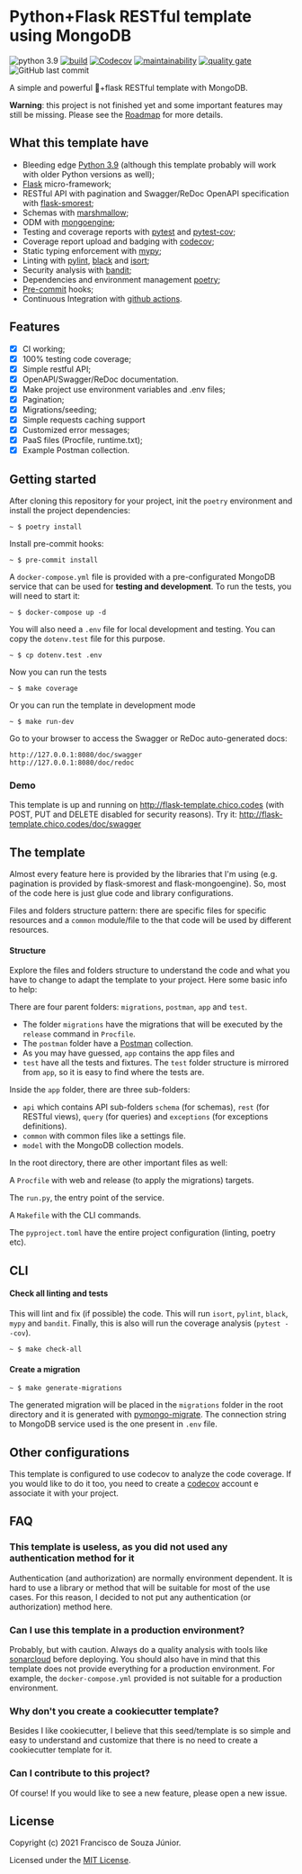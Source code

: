 # Python+Flask RESTful template using MongoDB
![python 3.9](https://img.shields.io/badge/python-3.9-blue)
[![build](https://img.shields.io/github/workflow/status/fsjunior/python-flask-restful-mongodb-template/build)](https://github.com/fsjunior/python-flask-restful-mongodb-template/actions?query=workflow%3Abuild)
[![Codecov](https://img.shields.io/codecov/c/gh/fsjunior/python-flask-restful-mongodb-template)](https://codecov.io/gh/fsjunior/python-flask-restful-mongodb-template)
[![maintainability](https://img.shields.io/codeclimate/maintainability/fsjunior/python-flask-restful-mongodb-template)](https://codeclimate.com/github/fsjunior/python-flask-restful-mongodb-template)
[![quality gate](https://img.shields.io/sonar/quality_gate/fsjunior_python-flask-restful-mongodb-template?server=https%3A%2F%2Fsonarcloud.io)](https://sonarcloud.io/dashboard?id=fsjunior_python-flask-restful-mongodb-template)
![GitHub last commit](https://img.shields.io/github/last-commit/fsjunior/python-flask-restful-mongodb-template)

A simple and powerful 🐍+flask RESTful template with MongoDB.

**Warning**: this project is not finished yet and some important features may still be
missing. Please see the [Roadmap](#roadmap) for more details.

## What this template have

- Bleeding edge [Python 3.9](https://docs.python.org/3.9/whatsnew/3.9.html) (although 
this template probably will work with older Python versions as well);
- [Flask](flask.palletsprojects.com) micro-framework;
- RESTful API with pagination and Swagger/ReDoc OpenAPI specification with [flask-smorest](https://flask-smorest.readthedocs.io/en/latest/);
- Schemas with [marshmallow](https://marshmallow.readthedocs.io/en/stable/);
- ODM with [mongoengine](http://mongoengine.org/);
- Testing and coverage reports with [pytest](https://docs.pytest.org/en/stable/)
and [pytest-cov](https://github.com/pytest-dev/pytest-cov);
- Coverage report upload and badging with [codecov](https://codecov.io/);
- Static typing enforcement with [mypy](https://github.com/python/mypy);
- Linting with [pylint](https://github.com/PyCQA/pylint/),
[black](https://github.com/psf/black) and [isort](https://pypi.org/project/isort/);
- Security analysis with [bandit](https://github.com/PyCQA/bandit);
- Dependencies and environment management [poetry](https://python-poetry.org/);
- [Pre-commit](https://github.com/pre-commit/pre-commit) hooks;
- Continuous Integration with [github actions](https://github.com/features/actions).

## Features

- [x] CI working;
- [x] 100% testing code coverage;
- [x] Simple restful API;
- [x] OpenAPI/Swagger/ReDoc documentation.
- [x] Make project use environment variables and .env files;
- [x] Pagination;
- [x] Migrations/seeding;
- [x] Simple requests caching support
- [x] Customized error messages;
- [X] PaaS files (Procfile, runtime.txt);
- [x] Example Postman collection.

## Getting started

After cloning this repository for your project, init the `poetry` environment and install 
the project dependencies:

```console
~ $ poetry install
```

Install pre-commit hooks:

```console
~ $ pre-commit install
```

A `docker-compose.yml` file is provided with a pre-configurated MongoDB service that can
be used for **testing and development**. To run the tests, you will need to start it:

```console
~ $ docker-compose up -d
```

You will also need a `.env` file for local development and testing. You can copy the
`dotenv.test` file for this purpose.

```console
~ $ cp dotenv.test .env
```

Now you can run the tests

```console
~ $ make coverage
```

Or you can run the template in development mode

```console
~ $ make run-dev
```

Go to your browser to access the Swagger or ReDoc auto-generated docs:

```
http://127.0.0.1:8080/doc/swagger
http://127.0.0.1:8080/doc/redoc
```

### Demo

This template is up and running on http://flask-template.chico.codes 
(with POST, PUT and DELETE disabled for security reasons). 
Try it: http://flask-template.chico.codes/doc/swagger


## The template

Almost every feature here is provided by the libraries that I'm using
(e.g. pagination is provided by flask-smorest and flask-mongoengine).
So, most of the code here is just glue code and library configurations.

Files and folders structure pattern: there are specific files for 
specific resources and a `common` module/file to the that code will 
be used by different resources.

#### Structure

Explore the files and folders structure to understand the code and
what you have to change to adapt the template to your project. 
Here some basic info to help:

There are four parent folders: `migrations`, `postman`, `app` and `test`.
- The folder `migrations` have the migrations that will be executed by the
`release` command in `Procfile`.
- The `postman` folder have a [Postman](https://www.postman.com/) collection. 
- As you may have guessed, `app` contains the app files and
- `test` have all the tests and fixtures. The `test` folder structure is
mirrored from `app`, so it is easy to find where the tests are.

Inside the `app` folder, there are three sub-folders:

- `api` which contains API sub-folders `schema` (for schemas), `rest` (for RESTful views), 
`query` (for queries) and `exceptions` (for exceptions definitions).
- `common` with common files like a settings file.
- `model` with the MongoDB collection models.

In the root directory, there are other important files as well:

A `Procfile` with web and release (to apply the migrations) targets.

The `run.py`, the entry point of the service.

A `Makefile` with the CLI commands.

The `pyproject.toml` have the entire project configuration (linting, poetry etc).

## CLI

#### Check all linting and tests

This will lint and fix (if possible) the code. This will run `isort`, `pylint`, `black`,
`mypy` and `bandit`. Finally, this is also will run the coverage analysis (`pytest --cov`).

```console
~ $ make check-all
```

#### Create a migration

```console
~ $ make generate-migrations
```

The generated migration will be placed in the `migrations` folder in the root directory
and it is generated with [pymongo-migrate](https://github.com/stxnext/pymongo-migrate).
The connection string to MongoDB service used is the one present in `.env` file.

## Other configurations

This template is configured to use codecov to analyze the code coverage.
If you would like to do it too, you need to create a [codecov](https://codecov.io/)
account e associate it with your project.

## FAQ

### This template is useless, as you did not used any authentication method for it

Authentication (and authorization) are normally environment dependent. It is
hard to use a library or method that will be suitable for most of the use 
cases. For this reason, I decided to not put any authentication 
(or authorization) method here. 

### Can I use this template in a production environment?

Probably, but with caution. Always do a quality analysis with tools like
[sonarcloud](sonarcloud.io) before deploying. You should also have in mind that this
template does not provide everything for a production environment. For example, the
`docker-compose.yml` provided is not suitable for a production environment.

### Why don't you create a cookiecutter template?

Besides I like cookiecutter, I believe that this seed/template is so simple and easy
to understand and customize that there is no need to create a cookiecutter template
for it.

### Can I contribute to this project?

Of course! If you would like to see a new feature, please open a new issue.

## License

Copyright (c) 2021 Francisco de Souza Júnior.

Licensed under the [MIT License](https://github.com/fsjunior/python-flask-restful-mongodb-template/blob/main/LICENSE).
